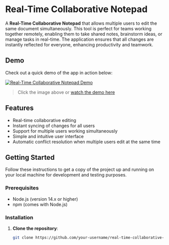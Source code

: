 # Real-Time Collaborative Notepad

A **Real-Time Collaborative Notepad** that allows multiple users to edit the same document simultaneously. This tool is perfect for teams working together remotely, enabling them to take shared notes, brainstorm ideas, or manage tasks in real-time. The application ensures that all changes are instantly reflected for everyone, enhancing productivity and teamwork.

## Demo

Check out a quick demo of the app in action below:

[![Real-Time Collaborative Notepad Demo](https://img.youtube.com/vi/your-video-id/maxresdefault.jpg)](https://www.youtube.com/watch?v=your-video-id)

> Click the image above or [watch the demo here](https://www.youtube.com/watch?v=your-video-id)

## Features

- Real-time collaborative editing
- Instant syncing of changes for all users
- Support for multiple users working simultaneously
- Simple and intuitive user interface
- Automatic conflict resolution when multiple users edit at the same time

## Getting Started

Follow these instructions to get a copy of the project up and running on your local machine for development and testing purposes.

### Prerequisites

- Node.js (version 14.x or higher)
- npm (comes with Node.js)

### Installation

1. **Clone the repository**:
   ```bash
   git clone https://github.com/your-username/real-time-collaborative-notepad.git
